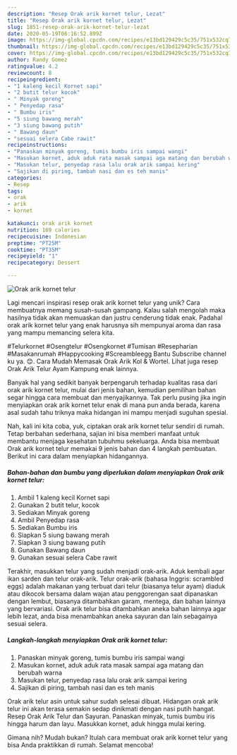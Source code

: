 ```yaml
---
description: "Resep Orak arik kornet telur, Lezat"
title: "Resep Orak arik kornet telur, Lezat"
slug: 1851-resep-orak-arik-kornet-telur-lezat
date: 2020-05-19T06:16:52.899Z
image: https://img-global.cpcdn.com/recipes/e13bd129429c5c35/751x532cq70/orak-arik-kornet-telur-foto-resep-utama.jpg
thumbnail: https://img-global.cpcdn.com/recipes/e13bd129429c5c35/751x532cq70/orak-arik-kornet-telur-foto-resep-utama.jpg
cover: https://img-global.cpcdn.com/recipes/e13bd129429c5c35/751x532cq70/orak-arik-kornet-telur-foto-resep-utama.jpg
author: Randy Gomez
ratingvalue: 4.2
reviewcount: 8
recipeingredient:
- "1 kaleng kecil Kornet sapi"
- "2 butit telur kocok"
- " Minyak goreng"
- " Penyedap rasa"
- " Bumbu iris"
- "5 siung bawang merah"
- "3 siung bawang putih"
- " Bawang daun"
- "sesuai selera Cabe rawit"
recipeinstructions:
- "Panaskan minyak goreng, tumis bumbu iris sampai wangi"
- "Masukan kornet, aduk aduk rata masak sampai aga matang dan berubah warna"
- "Masukan telur, penyedap rasa lalu orak arik sampai kering"
- "Sajikan di piring, tambah nasi dan es teh manis"
categories:
- Resep
tags:
- orak
- arik
- kornet

katakunci: orak arik kornet 
nutrition: 169 calories
recipecuisine: Indonesian
preptime: "PT25M"
cooktime: "PT35M"
recipeyield: "1"
recipecategory: Dessert

---
```



![Orak arik kornet telur](https://img-global.cpcdn.com/recipes/e13bd129429c5c35/751x532cq70/orak-arik-kornet-telur-foto-resep-utama.jpg)

Lagi mencari inspirasi resep orak arik kornet telur yang unik? Cara membuatnya memang susah-susah gampang. Kalau salah mengolah maka hasilnya tidak akan memuaskan dan justru cenderung tidak enak. Padahal orak arik kornet telur yang enak harusnya sih mempunyai aroma dan rasa yang mampu memancing selera kita.

#Telurkornet #Osengtelur #Osengkornet #Tumisan #Resepharian #Masakanrumah #Happycooking #Screambleegg Bantu Subscribe channel ku ya. 😊. Cara Mudah Memasak Orak Arik Kol &amp; Wortel. Lihat juga resep Orak Arik Telur Ayam Kampung enak lainnya.

Banyak hal yang sedikit banyak berpengaruh terhadap kualitas rasa dari orak arik kornet telur, mulai dari jenis bahan, kemudian pemilihan bahan segar hingga cara membuat dan menyajikannya. Tak perlu pusing jika ingin menyiapkan orak arik kornet telur enak di mana pun anda berada, karena asal sudah tahu triknya maka hidangan ini mampu menjadi suguhan spesial.


Nah, kali ini kita coba, yuk, ciptakan orak arik kornet telur sendiri di rumah. Tetap berbahan sederhana, sajian ini bisa memberi manfaat untuk membantu menjaga kesehatan tubuhmu sekeluarga. Anda bisa membuat Orak arik kornet telur memakai 9 jenis bahan dan 4 langkah pembuatan. Berikut ini cara dalam menyiapkan hidangannya.

<!--inarticleads1-->

##### Bahan-bahan dan bumbu yang diperlukan dalam menyiapkan Orak arik kornet telur:

1. Ambil 1 kaleng kecil Kornet sapi
1. Gunakan 2 butit telur, kocok
1. Sediakan  Minyak goreng
1. Ambil  Penyedap rasa
1. Sediakan  Bumbu iris
1. Siapkan 5 siung bawang merah
1. Siapkan 3 siung bawang putih
1. Gunakan  Bawang daun
1. Gunakan sesuai selera Cabe rawit


Terakhir, masukkan telur yang sudah menjadi orak-arik. Aduk kembali agar ikan sarden dan telur orak-arik. Telur orak-arik (bahasa Inggris: scrambled eggs) adalah makanan yang terbuat dari telur (biasanya telur ayam) diaduk atau dikocok bersama dalam wajan atau penggorengan saat dipanaskan dengan lembut, biasanya ditambahkan garam, mentega, dan bahan lainnya yang bervariasi. Orak arik telur bisa ditambahkan aneka bahan lainnya agar lebih lezat, anda bisa menambahkan aneka sayuran dan lain sebagainya sesuai selera. 

<!--inarticleads2-->

##### Langkah-langkah menyiapkan Orak arik kornet telur:

1. Panaskan minyak goreng, tumis bumbu iris sampai wangi
1. Masukan kornet, aduk aduk rata masak sampai aga matang dan berubah warna
1. Masukan telur, penyedap rasa lalu orak arik sampai kering
1. Sajikan di piring, tambah nasi dan es teh manis


Orak arik telur asin untuk sahur sudah selesai dibuat. Hidangan orak arik telur ini akan terasa semakin sedap dinikmati dengan nasi putih hangat. Resep Orak Arik Telur dan Sayuran. Panaskan minyak, tumis bumbu iris hingga harum dan layu. Masukkan kornet, aduk hingga mulai kering. 

Gimana nih? Mudah bukan? Itulah cara membuat orak arik kornet telur yang bisa Anda praktikkan di rumah. Selamat mencoba!
